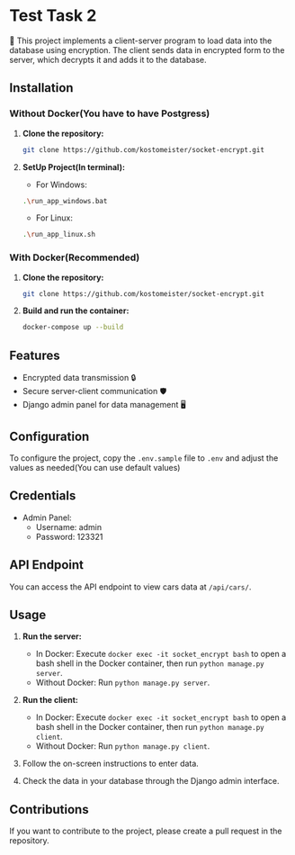 ﻿# Test Task 2

🚀 This project implements a client-server program to load data into the database using encryption. The client sends data in encrypted form to the server, which decrypts it and adds it to the database.

## Installation

### Without Docker(You have to have Postgress)

1. **Clone the repository:**
    ```bash
    git clone https://github.com/kostomeister/socket-encrypt.git
    ```

2. **SetUp Project(In terminal):**
   * For Windows: 
    ```bash
    .\run_app_windows.bat
    ```
   * For Linux:
   ```bash
   .\run_app_linux.sh
   ```

### With Docker(Recommended)

1. **Clone the repository:**
    ```bash
    git clone https://github.com/kostomeister/socket-encrypt.git
    ```

2. **Build and run the container:**
    ```bash
    docker-compose up --build
    ```

## Features

- Encrypted data transmission 🔒
- Secure server-client communication 🛡️
- Django admin panel for data management 🖥️

## Configuration

To configure the project, copy the `.env.sample` file to `.env` and adjust the values as needed(You can use default values)


## Credentials

- Admin Panel:
  - Username: admin
  - Password: 123321

## API Endpoint

You can access the API endpoint to view cars data at `/api/cars/`.

## Usage

1. **Run the server:**
    - In Docker: Execute `docker exec -it socket_encrypt bash` to open a bash shell in the Docker container, then run `python manage.py server`.
    - Without Docker: Run `python manage.py server`.
    
2. **Run the client:**
    - In Docker: Execute `docker exec -it socket_encrypt bash` to open a bash shell in the Docker container, then run `python manage.py client`.
    - Without Docker: Run `python manage.py client`.

3. Follow the on-screen instructions to enter data.
4. Check the data in your database through the Django admin interface.

## Contributions

If you want to contribute to the project, please create a pull request in the repository.
